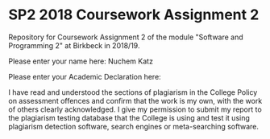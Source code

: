 # SP2 2018 Coursework Assignment 2

Repository for Coursework Assignment 2 of the module
"Software and Programming 2" at Birkbeck in 2018/19.

Please enter your name here: Nuchem Katz


Please enter your Academic Declaration here:

I have read and understood the sections of plagiarism in the College Policy on assessment offences and confirm that the work is my own, with the work of others clearly acknowledged. I give my permission to submit my report to the plagiarism testing database that the College is using and test it using plagiarism detection software, search engines or meta-searching software.

